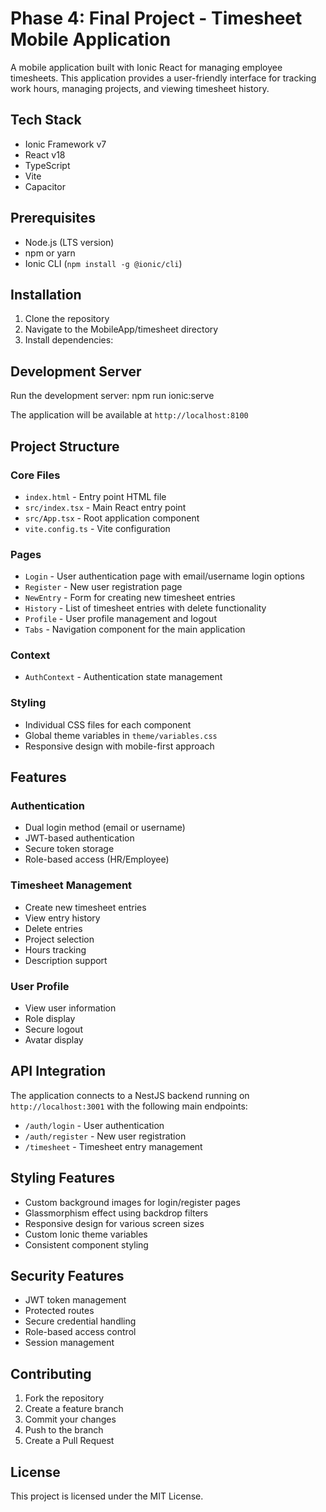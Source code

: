 # Phase 4: Final Project - Timesheet Mobile Application

A mobile application built with Ionic React for managing employee timesheets. This application provides a user-friendly interface for tracking work hours, managing projects, and viewing timesheet history.

## Tech Stack

- Ionic Framework v7
- React v18
- TypeScript
- Vite
- Capacitor

## Prerequisites

- Node.js (LTS version)
- npm or yarn
- Ionic CLI (`npm install -g @ionic/cli`)

## Installation

1. Clone the repository
2. Navigate to the MobileApp/timesheet directory
3. Install dependencies: 


## Development Server

Run the development server: npm run ionic:serve

The application will be available at `http://localhost:8100`


## Project Structure

### Core Files
- `index.html` - Entry point HTML file
- `src/index.tsx` - Main React entry point
- `src/App.tsx` - Root application component
- `vite.config.ts` - Vite configuration

### Pages
- `Login` - User authentication page with email/username login options
- `Register` - New user registration page
- `NewEntry` - Form for creating new timesheet entries
- `History` - List of timesheet entries with delete functionality
- `Profile` - User profile management and logout
- `Tabs` - Navigation component for the main application

### Context
- `AuthContext` - Authentication state management

### Styling
- Individual CSS files for each component
- Global theme variables in `theme/variables.css`
- Responsive design with mobile-first approach

## Features

### Authentication
- Dual login method (email or username)
- JWT-based authentication
- Secure token storage
- Role-based access (HR/Employee)

### Timesheet Management
- Create new timesheet entries
- View entry history
- Delete entries
- Project selection
- Hours tracking
- Description support

### User Profile
- View user information
- Role display
- Secure logout
- Avatar display

## API Integration

The application connects to a NestJS backend running on `http://localhost:3001` with the following main endpoints:

- `/auth/login` - User authentication
- `/auth/register` - New user registration
- `/timesheet` - Timesheet entry management


## Styling Features

- Custom background images for login/register pages
- Glassmorphism effect using backdrop filters
- Responsive design for various screen sizes
- Custom Ionic theme variables
- Consistent component styling

## Security Features

- JWT token management
- Protected routes
- Secure credential handling
- Role-based access control
- Session management

## Contributing

1. Fork the repository
2. Create a feature branch
3. Commit your changes
4. Push to the branch
5. Create a Pull Request

## License

This project is licensed under the MIT License.